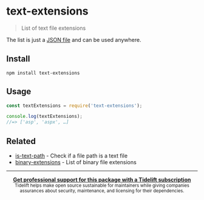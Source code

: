 # text-extensions

> List of text file extensions

The list is just a [JSON file](text-extensions.json) and can be used anywhere.

## Install

```
npm install text-extensions
```

## Usage

```js
const textExtensions = require('text-extensions');

console.log(textExtensions);
//=> ['asp', 'aspx', …]
```

## Related

- [is-text-path](https://github.com/sindresorhus/is-text-path) - Check if a file path is a text file
- [binary-extensions](https://github.com/sindresorhus/binary-extensions) - List of binary file extensions

---

<div align="center">
 <b>
  <a href="https://tidelift.com/subscription/pkg/npm-text-extensions?utm_source=npm-text-extensions&utm_medium=referral&utm_campaign=readme">Get professional support for this package with a Tidelift subscription</a>
 </b>
 <br>
 <sub>
  Tidelift helps make open source sustainable for maintainers while giving companies<br>assurances about security, maintenance, and licensing for their dependencies.
 </sub>
</div>
